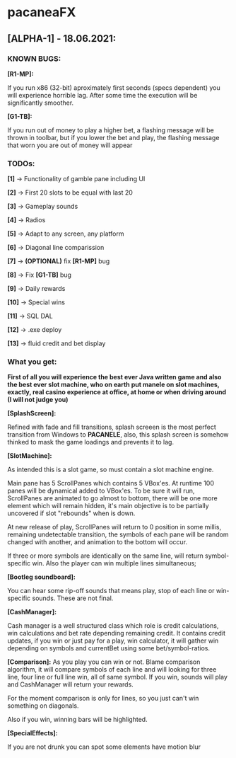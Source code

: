 # **pacaneaFX**

## **[ALPHA-1] - 18.06.2021:**

### **KNOWN BUGS:** 

**[R1-MP]:** 

If you run x86 (32-bit) aproximately first seconds (specs dependent) you will experience horrible lag. After some time the execution will be significantly smoother.

**[G1-TB]:**

If you run out of money to play a higher bet, a flashing message will be thrown in toolbar, but if you lower the bet and play, the flashing message that worn you are out of money will appear

### **TODOs:**

**[1]** -> Functionality of gamble pane including UI

**[2]** -> First 20 slots to be equal with last 20

**[3]** -> Gameplay sounds

**[4]** -> Radios

**[5]** -> Adapt to any screen, any platform

**[6]** -> Diagonal line comparission

**[7]** -> **(OPTIONAL)** fix **[R1-MP]** bug

**[8]** -> Fix **[G1-TB]** bug

**[9]** -> Daily rewards

**[10]** -> Special wins

**[11]** -> SQL DAL

**[12]** -> .exe deploy

**[13]** -> fluid credit and bet display

### **What you get:**

**First of all you will experience the best ever Java written game and also the best ever slot machine, who on earth put manele on slot machines, exactly, real casino experience 
at office, at home or when driving around (I will not judge you)**

**[SplashScreen]:** 

Refined with fade and fill transitions, splash screeen is the most perfect transition from Windows to **PACANELE**, also, this splash screen 
is somehow thinked to mask the game loadings and prevents it to lag.

**[SlotMachine]:**

As intended this is a slot game, so must contain a slot machine engine.

Main pane has 5 ScrollPanes which contains 5 VBox'es. At runtime 100 panes will be dynamical added to VBox'es.
To be sure it will run, ScrollPanes are animated to go almost to bottom, there will be one more element which will remain hidden, it's main objective is to be partially 
uncovered if slot "rebounds" when is down.

At new release of play, ScrollPanes will return to 0 position in some millis, remaining undetectable transition, the symbols of each pane will be random changed with another,
and animation to the bottom will occur.

If three or more symbols are identically on the same line, will return symbol-specific win. Also the player can win multiple lines simultaneous;

**[Bootleg soundboard]:**

You can hear some rip-off sounds that means play, stop of each line or win-specific sounds. These are not final.

**[CashManager]:**

Cash manager is a well structured class which role is credit calculations, win calculations and bet rate depending remaining credit.
It contains credit updates, if you win or just pay for a play, win calculator, it will gather win depending on symbols and currentBet using some bet/symbol-ratios.

**[Comparison]:**
As you play you can win or not. Blame comparison algorithm, it will compare symbols of each line and will looking for three line, four line or full line win, all of same symbol.
If you win, sounds will play and CashManager will return your rewards.

For the moment comparison is only for lines, so you just can't win something on diagonals.

Also if you win, winning bars will be highlighted.

**[SpecialEffects]:**

If you are not drunk you can spot some elements have motion blur

